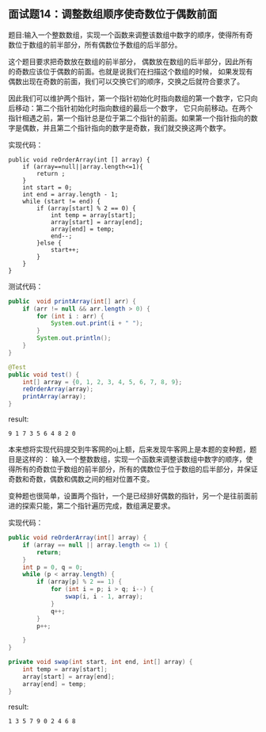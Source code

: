 ## 面试题14：调整数组顺序使奇数位于偶数前面


题目:输入一个整数数组，实现一个函数来调整该数组中数字的顺序，使得所有奇数位于数组的前半部分，所有偶数位予数组的后半部分。


这个题目要求把奇数放在数组的前半部分， 偶数放在数组的后半部分，因此所有的奇数应该位于偶数的前面。也就是说我们在扫描这个数组的时候， 如果发现有偶数出现在奇数的前面，我们可以交换它们的顺序，交换之后就符合要求了。

因此我们可以维护两个指针，第一个指针初始化时指向数组的第一个数字，它只向后移动：第二个指针初始化时指向数组的最后一个数字， 它只向前移动。在两个指针相遇之前，第一个指针总是位于第二个指针的前面。如果第一个指针指向的数字是偶数，并且第二个指针指向的数字是奇数，我们就交换这两个数字。

实现代码：
```
public void reOrderArray(int [] array) {
    if (array==null||array.length<=1){
        return ;
    }
    int start = 0;
    int end = array.length - 1;
    while (start != end) {
        if (array[start] % 2 == 0) {
            int temp = array[start];
            array[start] = array[end];
            array[end] = temp;
            end--;
        }else {
            start++;
        }
    }
}
```

测试代码：
```java
public  void printArray(int[] arr) {
    if (arr != null && arr.length > 0) {
        for (int i : arr) {
            System.out.print(i + " ");
        }
        System.out.println();
    }
}

@Test
public void test() {
    int[] array = {0, 1, 2, 3, 4, 5, 6, 7, 8, 9};
    reOrderArray(array);
    printArray(array);
}
```

result:
```
9 1 7 3 5 6 4 8 2 0
```



本来想将实现代码提交到牛客网的oj上额，后来发现牛客网上是本题的变种题，题目是这样的：
输入一个整数数组，实现一个函数来调整该数组中数字的顺序，使得所有的奇数位于数组的前半部分，所有的偶数位于位于数组的后半部分，并保证奇数和奇数，偶数和偶数之间的相对位置不变。

变种题也很简单，设置两个指针，一个是已经排好偶数的指针，另一个是往前面前进的探索只能，第二个指针遍历完成，数组满足要求。

实现代码：
```java
public void reOrderArray(int[] array) {
    if (array == null || array.length <= 1) {
        return;
    }
    int p = 0, q = 0;
    while (p < array.length) {
        if (array[p] % 2 == 1) {
            for (int i = p; i > q; i--) {
                swap(i, i - 1, array);
            }
            q++;
        }
        p++;

    }
}

private void swap(int start, int end, int[] array) {
    int temp = array[start];
    array[start] = array[end];
    array[end] = temp;
}
```

result:

```
1 3 5 7 9 0 2 4 6 8
```